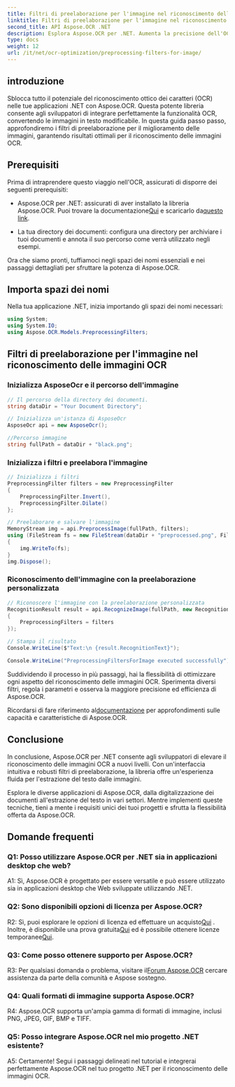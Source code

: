 ```yaml
---
title: Filtri di preelaborazione per l'immagine nel riconoscimento delle immagini OCR
linktitle: Filtri di preelaborazione per l'immagine nel riconoscimento delle immagini OCR
second_title: API Aspose.OCR .NET
description: Esplora Aspose.OCR per .NET. Aumenta la precisione dell'OCR con i filtri di preelaborazione. Scaricalo ora per un'integrazione perfetta.
type: docs
weight: 12
url: /it/net/ocr-optimization/preprocessing-filters-for-image/
---
```

## introduzione

Sblocca tutto il potenziale del riconoscimento ottico dei caratteri (OCR) nelle tue applicazioni .NET con Aspose.OCR. Questa potente libreria consente agli sviluppatori di integrare perfettamente la funzionalità OCR, convertendo le immagini in testo modificabile. In questa guida passo passo, approfondiremo i filtri di preelaborazione per il miglioramento delle immagini, garantendo risultati ottimali per il riconoscimento delle immagini OCR.

## Prerequisiti

Prima di intraprendere questo viaggio nell'OCR, assicurati di disporre dei seguenti prerequisiti:

-  Aspose.OCR per .NET: assicurati di aver installato la libreria Aspose.OCR. Puoi trovare la documentazione[Qui](https://reference.aspose.com/ocr/net/) e scaricarlo da[questo link](https://releases.aspose.com/ocr/net/).

- La tua directory dei documenti: configura una directory per archiviare i tuoi documenti e annota il suo percorso come verrà utilizzato negli esempi.

Ora che siamo pronti, tuffiamoci negli spazi dei nomi essenziali e nei passaggi dettagliati per sfruttare la potenza di Aspose.OCR.

## Importa spazi dei nomi

Nella tua applicazione .NET, inizia importando gli spazi dei nomi necessari:

```csharp
using System;
using System.IO;
using Aspose.OCR.Models.PreprocessingFilters;
```

## Filtri di preelaborazione per l'immagine nel riconoscimento delle immagini OCR

### Inizializza AsposeOcr e il percorso dell'immagine

```csharp
// Il percorso della directory dei documenti.
string dataDir = "Your Document Directory";

// Inizializza un'istanza di AsposeOcr
AsposeOcr api = new AsposeOcr();

//Percorso immagine
string fullPath = dataDir + "black.png";
```

### Inizializza i filtri e preelabora l'immagine

```csharp
// Inizializza i filtri
PreprocessingFilter filters = new PreprocessingFilter
{
    PreprocessingFilter.Invert(),
    PreprocessingFilter.Dilate()
};

// Preelaborare e salvare l'immagine
MemoryStream img = api.PreprocessImage(fullPath, filters);
using (FileStream fs = new FileStream(dataDir + "preprocessed.png", FileMode.OpenOrCreate))
{
    img.WriteTo(fs);
}
img.Dispose();
```

### Riconoscimento dell'immagine con la preelaborazione personalizzata

```csharp
// Riconoscere l'immagine con la preelaborazione personalizzata
RecognitionResult result = api.RecognizeImage(fullPath, new RecognitionSettings
{
    PreprocessingFilters = filters
});

// Stampa il risultato
Console.WriteLine($"Text:\n {result.RecognitionText}");

Console.WriteLine("PreprocessingFiltersForImage executed successfully");
```

Suddividendo il processo in più passaggi, hai la flessibilità di ottimizzare ogni aspetto del riconoscimento delle immagini OCR. Sperimenta diversi filtri, regola i parametri e osserva la maggiore precisione ed efficienza di Aspose.OCR.

 Ricordarsi di fare riferimento al[documentazione](https://reference.aspose.com/ocr/net/) per approfondimenti sulle capacità e caratteristiche di Aspose.OCR.

## Conclusione

In conclusione, Aspose.OCR per .NET consente agli sviluppatori di elevare il riconoscimento delle immagini OCR a nuovi livelli. Con un'interfaccia intuitiva e robusti filtri di preelaborazione, la libreria offre un'esperienza fluida per l'estrazione del testo dalle immagini.

Esplora le diverse applicazioni di Aspose.OCR, dalla digitalizzazione dei documenti all'estrazione del testo in vari settori. Mentre implementi queste tecniche, tieni a mente i requisiti unici dei tuoi progetti e sfrutta la flessibilità offerta da Aspose.OCR.


## Domande frequenti

### Q1: Posso utilizzare Aspose.OCR per .NET sia in applicazioni desktop che web?

A1: Sì, Aspose.OCR è progettato per essere versatile e può essere utilizzato sia in applicazioni desktop che Web sviluppate utilizzando .NET.

### Q2: Sono disponibili opzioni di licenza per Aspose.OCR?

 R2: Sì, puoi esplorare le opzioni di licenza ed effettuare un acquisto[Qui](https://purchase.aspose.com/buy) . Inoltre, è disponibile una prova gratuita[Qui](https://releases.aspose.com/) ed è possibile ottenere licenze temporanee[Qui](https://purchase.aspose.com/temporary-license/).

### Q3: Come posso ottenere supporto per Aspose.OCR?

R3: Per qualsiasi domanda o problema, visitare il[Forum Aspose.OCR](https://forum.aspose.com/c/ocr/16) cercare assistenza da parte della comunità e Aspose sostegno.

### Q4: Quali formati di immagine supporta Aspose.OCR?

R4: Aspose.OCR supporta un'ampia gamma di formati di immagine, inclusi PNG, JPEG, GIF, BMP e TIFF.

### Q5: Posso integrare Aspose.OCR nel mio progetto .NET esistente?

A5: Certamente! Segui i passaggi delineati nel tutorial e integrerai perfettamente Aspose.OCR nel tuo progetto .NET per il riconoscimento delle immagini OCR.